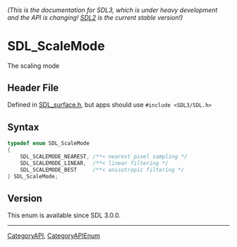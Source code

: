 ###### (This is the documentation for SDL3, which is under heavy development and the API is changing! [SDL2](https://wiki.libsdl.org/SDL2/) is the current stable version!)
# SDL_ScaleMode

The scaling mode

## Header File

Defined in [SDL_surface.h](https://github.com/libsdl-org/SDL/blob/main/include/SDL3/SDL_surface.h), but apps should use `#include <SDL3/SDL.h>`

## Syntax

```c
typedef enum SDL_ScaleMode
{
    SDL_SCALEMODE_NEAREST, /**< nearest pixel sampling */
    SDL_SCALEMODE_LINEAR,  /**< linear filtering */
    SDL_SCALEMODE_BEST     /**< anisotropic filtering */
} SDL_ScaleMode;
```

## Version

This enum is available since SDL 3.0.0.

----
[CategoryAPI](CategoryAPI), [CategoryAPIEnum](CategoryAPIEnum)

